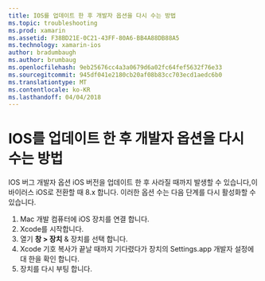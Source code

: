 ```yaml
---
title: IOS를 업데이트 한 후 개발자 옵션을 다시 수는 방법
ms.topic: troubleshooting
ms.prod: xamarin
ms.assetid: F38BD21E-0C21-43FF-80A6-BB4A88DB88A5
ms.technology: xamarin-ios
author: bradumbaugh
ms.author: brumbaug
ms.openlocfilehash: 9eb25676cc4a3a0679d6a02fc64fef5632f76e33
ms.sourcegitcommit: 945df041e2180cb20af08b83cc703ecd1aedc6b0
ms.translationtype: MT
ms.contentlocale: ko-KR
ms.lasthandoff: 04/04/2018
---
```

# <a name="how-can-i-reenable-developer-options-after-updating-ios"></a>IOS를 업데이트 한 후 개발자 옵션을 다시 수는 방법

IOS 버그 개발자 옵션 iOS 버전을 업데이트 한 후 사라질 때까지 발생할 수 있습니다,이 바이러스 iOS로 전환할 때 8.x 합니다. 이러한 옵션 수는 다음 단계를 다시 활성화할 수 있습니다.

1. Mac 개발 컴퓨터에 iOS 장치를 연결 합니다.
2. Xcode를 시작합니다.
3. 열기 **창 > 장치** & 장치를 선택 합니다.
4. Xcode 기호 복사가 끝날 때까지 기다렸다가 장치의 Settings.app 개발자 설정에 대 한을 확인 합니다.
5. 장치를 다시 부팅 합니다.
